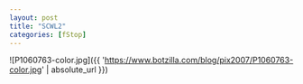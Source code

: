 ```yaml
---
layout: post
title: "SCWL2"
categories: [fStop]
---
```



![P1060763-color.jpg]({{ 'https://www.botzilla.com/blog/pix2007/P1060763-color.jpg' | absolute_url }})


